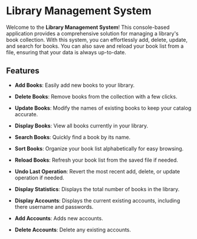 # Library Management System

Welcome to the **Library Management System**! This console-based application provides a comprehensive solution for managing a library's book collection. With this system, you can effortlessly add, delete, update, and search for books. You can also save and reload your book list from a file, ensuring that your data is always up-to-date.

## Features

- **Add Books**: Easily add new books to your library.
- **Delete Books**: Remove books from the collection with a few clicks.
- **Update Books**: Modify the names of existing books to keep your catalog accurate.

- **Display Books**: View all books currently in your library.
- **Search Books**: Quickly find a book by its name.
- **Sort Books**: Organize your book list alphabetically for easy browsing.
- **Reload Books**: Refresh your book list from the saved file if needed.

- **Undo Last Operation**: Revert the most recent add, delete, or update operation if needed.
- **Display Statistics**: Displays the total number of books in the library.

- **Display Accounts**: Displays the current existing accounts, including there username and passwords.
- **Add Accounts**: Adds new accounts.
- **Delete Accounts**: Delete any existing accounts.
